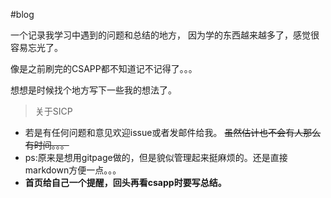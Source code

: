 #blog

一个记录我学习中遇到的问题和总结的地方，
因为学的东西越来越多了，感觉很容易忘光了。

像是之前刷完的CSAPP都不知道记不记得了。。。

想想是时候找个地方写下一些我的想法了。

> 关于SICP

* 若是有任何问题和意见欢迎issue或者发邮件给我。 ~~虽然估计也不会有人那么有时间。。。~~
* ps:原来是想用gitpage做的，但是貌似管理起来挺麻烦的。还是直接markdown方便一点。。。
* **首页给自己一个提醒，回头再看csapp时要写总结。**